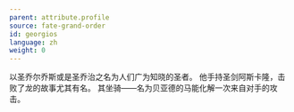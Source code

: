 ```yaml
---
parent: attribute.profile
source: fate-grand-order
id: georgios
language: zh
weight: 0
---
```


以圣乔尔乔斯或是圣乔治之名为人们广为知晓的圣者。
他手持圣剑阿斯卡隆，击败了龙的故事尤其有名。
其坐骑——名为贝亚德的马能化解一次来自对手的攻击。
